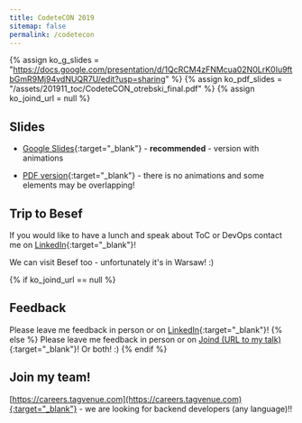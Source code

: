 ```yaml
---
title: CodeteCON 2019
sitemap: false
permalink: /codetecon
---
```


{% assign ko_g_slides = "https://docs.google.com/presentation/d/1QcRCM4zFNMcua02N0LrK0Iu9ftbGmR9Mj94vdNUQR7U/edit?usp=sharing" %}
{% assign ko_pdf_slides = "/assets/201911_toc/CodeteCON_otrebski_final.pdf" %}
{% assign ko_joind_url = null %}

## Slides

- [Google Slides]({{ko_g_slides}}){:target="_blank"} - <B>recommended</B> - version with animations

- [PDF version]({{ko_pdf_slides}}){:target="_blank"} - there is no animations and some elements may be overlapping!

## Trip to Besef

If you would like to have a lunch and speak about ToC or DevOps contact me on [LinkedIn](https://www.linkedin.com/in/konradotrebski/){:target="_blank"}! 

We can visit Besef too - unfortunately it's in Warsaw! :) 

{% if ko_joind_url == null %}
## Feedback
Please leave me feedback in person or on [LinkedIn](https://www.linkedin.com/in/konradotrebski/){:target="_blank"}!
{% else %}
Please leave me feedback in person or on [Joind (URL to my talk)]({{ko_joind_url}}){:target="_blank"}! Or both! :)
{% endif %}

## Join my team!

[https://careers.tagvenue.com](https://careers.tagvenue.com){:target="_blank"} - we are looking for backend developers (any language)!!